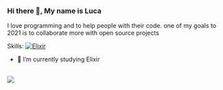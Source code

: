 ### Hi there 👋, My name is Luca

I love programming and to help people with their code. one of my goals to 2021 is to collaborate more with open source projects

Skills: [![Elixir](https://www.vectorlogo.zone/logos/elixir-lang/elixir-lang-icon.svg)](https://github.com/synterrr?tab=repositories&q=&type=&language=elixir)

- 🔭 I’m currently studying Elixir

<br>
<a href="https://github.com/anuraghazra/github-readme-stats">
  <img align="center" src="https://github-readme-stats.vercel.app/api/top-langs/?username=synterrr&layout=compact&theme=onedark" />
</a> 

